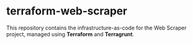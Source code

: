 # terraform-web-scraper

This repository contains the infrastructure-as-code for the Web Scraper project, managed using **Terraform** and **Terragrunt**. 